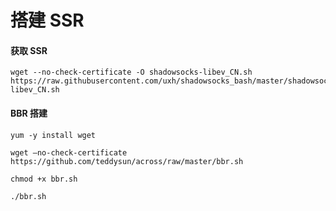 # 搭建 SSR

#### 获取 SSR

```
wget --no-check-certificate -O shadowsocks-libev_CN.sh https://raw.githubusercontent.com/uxh/shadowsocks_bash/master/shadowsocks-libev_CN.sh
```

#### BBR 搭建

```
yum -y install wget

wget –no-check-certificate https://github.com/teddysun/across/raw/master/bbr.sh

chmod +x bbr.sh

./bbr.sh
```
